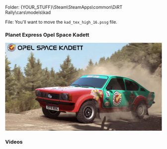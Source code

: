 Folder: {YOUR_STUFF}\Steam\SteamApps\common\DiRT Rally\cars\models\kad

File: You'll want to move the `kad_tex_high_16.pssg` file.

### Planet Express Opel Space Kadett

![Planet Express Opel Space Kadett](https://raw.githubusercontent.com/pcostanz/liveries/master/kadett/planet_express/cover.jpg "Planet Express Opel Space Kadett")

### Videos
